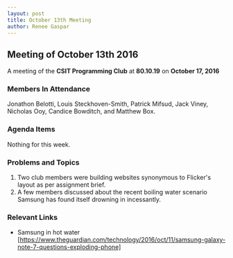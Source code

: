 ```yaml
---
layout: post
title: October 13th Meeting
author: Renee Gaspar
---
```


## Meeting of October 13th 2016 

A meeting of the **CSIT Programming Club** at **80.10.19** on **October 17, 2016**

### Members In Attendance

Jonathon Belotti, Louis Steckhoven-Smith, Patrick Mifsud, Jack Viney, Nicholas Ooy, Candice Bowditch, and Matthew Box.

### Agenda Items

Nothing for this week. 

### Problems and Topics

1. Two club members were building websites synonymous to Flicker's layout as per assignment brief.
2. A few members discussed about the recent boiling water scenario Samsung has found itself drowning in incessantly.

### Relevant Links
* Samsung in hot water [https://www.theguardian.com/technology/2016/oct/11/samsung-galaxy-note-7-questions-exploding-phone]
